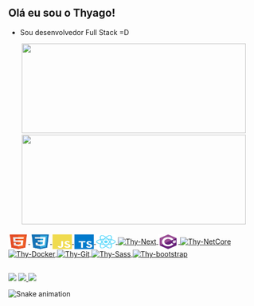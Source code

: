 ## Olá eu sou o Thyago!
- Sou desenvolvedor Full Stack =D



<div align="center">
  <a href="https://github.com/SrBlink">
  <img width="450em" height="180em" src="https://github-readme-stats.vercel.app/api?username=SrBlink&show_icons=true&theme=dracula&include_all_commits=true&count_private=true"/>
  <img width="450em" height="180em" src="https://github-readme-stats.vercel.app/api/top-langs/?username=SrBlink&layout=compact&langs_count=7&theme=dracula"/>
</div>
<br>
<div style="display: inline_block">
  <img align="center" alt="Thy-HTML" height="30" width="40" src="https://raw.githubusercontent.com/devicons/devicon/master/icons/html5/html5-original.svg">
  <img align="center" alt="Thy-CSS" height="30" width="40" src="https://raw.githubusercontent.com/devicons/devicon/master/icons/css3/css3-original.svg">
  <img align="center" alt="Thy-Js" height="30" width="40" src="https://raw.githubusercontent.com/devicons/devicon/master/icons/javascript/javascript-plain.svg">
  <img align="center" alt="Thy-Ts" height="30" width="40" src="https://raw.githubusercontent.com/devicons/devicon/master/icons/typescript/typescript-plain.svg">
  
  <img align="center" alt="Thy-React" height="30" width="40" src="https://raw.githubusercontent.com/devicons/devicon/master/icons/react/react-original.svg">
  <img align="center" alt="Thy-Next" height="30" width="40" src="https://cdn.jsdelivr.net/gh/devicons/devicon/icons/nextjs/nextjs-original-wordmark.svg" />
  
  
  <img align="center" alt="Thy-Csharp" height="30" width="40" src="https://raw.githubusercontent.com/devicons/devicon/master/icons/csharp/csharp-original.svg">
  <img align="center" alt="Thy-NetCore" height="30" width="40" src="https://cdn.jsdelivr.net/gh/devicons/devicon/icons/dotnetcore/dotnetcore-original.svg" />
  
  <img align="center" alt="Thy-Docker" height="30" width="40" src="https://cdn.jsdelivr.net/gh/devicons/devicon/icons/docker/docker-original-wordmark.svg" />        
  <img align="center" alt="Thy-Git" height="30" width="40" src="https://cdn.jsdelivr.net/gh/devicons/devicon/icons/git/git-original-wordmark.svg" />
  <img align="center" alt="Thy-Sass" height="30" width="40" src="https://cdn.jsdelivr.net/gh/devicons/devicon/icons/sass/sass-original.svg" />
  <img align="center" alt="Thy-bootstrap" height="30" width="40" src="https://cdn.jsdelivr.net/gh/devicons/devicon/icons/bootstrap/bootstrap-original-wordmark.svg" />
</div>  

  
##  
 
 
<div> 
  <a href="https://instagram.com/thy.prado" target="_blank"><img src="https://img.shields.io/badge/-Instagram-%23E4405F?style=for-the-badge&logo=instagram&logoColor=white" target="_blank"></a>
  <a href = "mailto:thyago.prado@yahoo.com.br"><img src="https://img.shields.io/badge/Gmail-D14836?style=for-the-badge&logo=gmail&logoColor=white" target="_blank">  </a>
  <a href="https://www.linkedin.com/in/thyago-prado-2431b618a/" target="_blank"><img src="https://img.shields.io/badge/-LinkedIn-%230077B5?style=for-the-badge&logo=linkedin&logoColor=white" target="_blank"></a> 
  
  
  ![Snake animation](https://github.com/SrBlink/SrBlink/blob/output/github-contribution-grid-snake.svg)
</div> 


